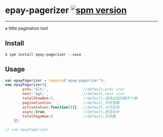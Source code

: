 # epay-pagerizer [![spm version](http://spmjs.io/badge/epay-pagerizer)](http://spmjs.io/package/epay-pagerizer)

---

a little pagination tool

## Install

```
$ spm install epay-pagerizer --save
```

## Usage

```js
var epayPagerizer = require('epay-pagerizer');
new epayPagerizer({
		prev:'&lt;',				//default,prev icon
		next:'&gt;',				//default,next icon
		totalShowNum:5,				//default,连续出现的数字个数
		paginationCon:'',			//default,分页容器
		activateFunc:function(){},	//default,分页回调
		async:true,					//default,是否异步
		totalPageNum:0				//default,总页数
	});
	
// use epayPagerizer
```
